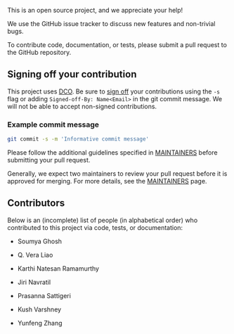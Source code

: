 This is an open source project, and we appreciate your help!

We use the GitHub issue tracker to discuss new features and non-trivial bugs.

To contribute code, documentation, or tests, please submit a pull request to
the GitHub repository. 

## Signing off your contribution
This project uses [DCO][1]. Be sure to [sign off][2] your contributions using 
the `-s` flag or adding `Signed-off-By: Name<Email>` in the git commit message.
We will not be able to accept non-signed contributions.

### Example commit message
```bash
git commit -s -m 'Informative commit message'
```

Please follow the additional guidelines specified in [MAINTAINERS](MAINTAINERS.md) before
submitting your pull request.

Generally, we expect two maintainers to review your pull
request before it is approved for merging. For more details, see the
[MAINTAINERS](MAINTAINERS.md) page.

## Contributors

Below is an (incomplete) list of people (in alphabetical order) who contributed to this project
via code, tests, or documentation:

* Soumya Ghosh
* Q. Vera Liao
* Karthi Natesan Ramamurthy
* Jiri Navratil
* Prasanna Sattigeri
* Kush Varshney
* Yunfeng Zhang

  [1]: https://developercertificate.org/    "DCO"
  [2]: https://docs.github.com/en/github/authenticating-to-github/signing-commits    "gitSignoff"
